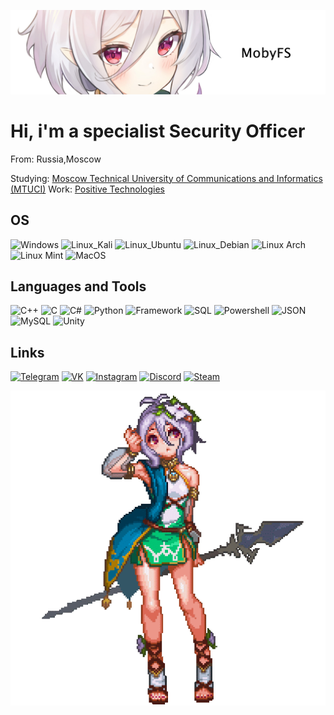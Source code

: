 ![Header](https://github.com/MobyFS/Work/blob/master/Moby2.jpg)


# Hi, i'm a specialist Security Officer 

From: Russia,Moscow

Studying: [Moscow Technical University of Communications and Informatics (MTUCI)](https://mtuci.ru/)
Work: [Positive Technologies](https://www.ptsecurity.com/ru-ru/)

## OS
![Windows](https://img.shields.io/badge/-Windows-DC322F?style=for-the-badge&logo=windows)
![Linux_Kali](https://img.shields.io/badge/-Linux_Kali-DC322F?style=for-the-badge&logo=linux&logoColor=FFFFFF)
![Linux_Ubuntu](https://img.shields.io/badge/-Linux_Ubuntu-DC322F?style=for-the-badge&logo=Ubuntu&logoColor=FFFFFF)
![Linux_Debian](https://img.shields.io/badge/-Linux_Debian-DC322F?style=for-the-badge&logo=Debian&logoColor=FFFFFF)
![Linux Arch](https://img.shields.io/badge/Linux_Arch-DC322F?style=for-the-badge&logo=arch-linux&logoColor=white)
![Linux Mint](https://img.shields.io/badge/Linux_Mint-DC322F?style=for-the-badge&logo=linux-mint&logoColor=white)
![MacOS](https://img.shields.io/badge/-MacOS-DC322F?style=for-the-badge&logo=apple&logoColor=FFFFFF)

## Languages and Tools 
![C++](https://img.shields.io/badge/C++-DC322F?style=for-the-badge&logo=C%2b%2b)
![C](https://img.shields.io/badge/-C-DC322F?style=for-the-badge&logo=C&logoColor=FFFFFF)
![C#](https://img.shields.io/badge/C%23-DC322F?style=for-the-badge&logo=c-sharp&logoColor=white)
![Python](https://img.shields.io/badge/Python-DC322F?style=for-the-badge&logo=python&logoColor=white)
![Framework](https://img.shields.io/badge/-Framework-DC322F?style=for-the-badge&logo=.net&logoColor)
![SQL](https://img.shields.io/badge/-Windows-DC322F?style=for-the-badge&logo=windows)
![Powershell](https://img.shields.io/badge/-Powershell-DC322F?style=for-the-badge&logo=Powershell&logoColor=FFFFFF)
![JSON](https://img.shields.io/badge/-JSON-DC322F?style=for-the-badge&logo=JSON&logoColor=FFFFFF)
![MySQL](https://img.shields.io/badge/-MySQL-DC322F?style=for-the-badge&logo=MySQL&logoColor=FFFFFF)
![Unity](https://img.shields.io/badge/-Unity-DC322F?style=for-the-badge&logo=unity&logoColor=FFFFFF)

## Links 
[![Telegram](https://img.shields.io/badge/-Telegram-DC322F?style=for-the-badge&logo=Telegram)](https://t.me/mobyfs)
[![VK](https://img.shields.io/badge/-VK-DC322F?style=for-the-badge&logo=VK&logoColor=FFFFFF)](https://vk.com/moby_yo)
[![Instagram](https://img.shields.io/badge/-Instagram-DC322F?style=for-the-badge&logo=Instagram&logoColor=FFFFFF)](https://www.instagram.com/moby_fs/)
[![Discord](https://img.shields.io/badge/-Discord-DC322F?style=for-the-badge&logo=Discord&logoColor=FFFFFF)](Moby#0557)
[![Steam](https://img.shields.io/badge/-Steam-DC322F?style=for-the-badge&logo=steam&logoColor=FFFFFF)](https://steamcommunity.com/id/LoveDread/)


![Header](https://github.com/MobyFS/Work/blob/master/kokpic.gif)
